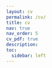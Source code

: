 ```yaml
---
layout: cv
permalink: /cv/
title: cv
nav: true
nav_order: 5
cv_pdf: true
description:
toc:
  sidebar: left
---
```

